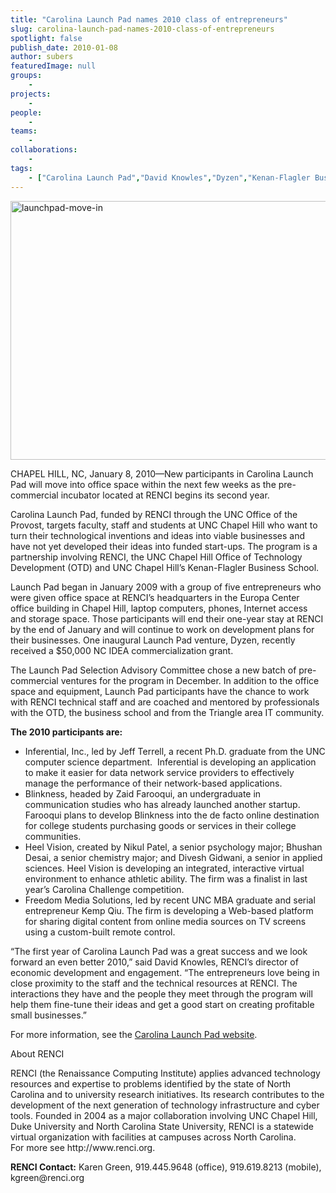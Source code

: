 ```yaml
---
title: "Carolina Launch Pad names 2010 class of entrepreneurs"
slug: carolina-launch-pad-names-2010-class-of-entrepreneurs
spotlight: false
publish_date: 2010-01-08
author: subers
featuredImage: null
groups:
    - 
projects:
    - 
people:
    - 
teams: 
    - 
collaborations:
    - 
tags:
    - ["Carolina Launch Pad","David Knowles","Dyzen","Kenan-Flagler Business School","Office of Technology Development (OTD)"]
---
```

<p><a href="http://www.renci.org/wp-content/uploads/2010/01/launchpad-move-in.jpg"><img class="alignnone size-full wp-image-4604" title="launchpad-move-in" src="http://www.renci.org/wp-content/uploads/2010/01/launchpad-move-in.jpg" alt="launchpad-move-in" width="630" height="414" /></a></p>

<p>CHAPEL HILL, NC, January 8, 2010—New participants in Carolina Launch Pad will move into office space within the next few weeks as the pre-commercial incubator located at RENCI begins its second year.<!--more--></p>

<p>Carolina Launch Pad, funded by RENCI through the UNC Office of the Provost, targets faculty, staff and students at UNC Chapel Hill who want to turn their technological inventions and ideas into viable businesses and have not yet developed their ideas into funded start-ups. The program is a partnership involving RENCI, the UNC Chapel Hill Office of Technology Development (OTD) and UNC Chapel Hill’s Kenan-Flagler Business School.</p>

<p>Launch Pad began in January 2009 with a group of five entrepreneurs who were given office space at RENCI’s headquarters in the Europa Center office building in Chapel Hill, laptop computers, phones, Internet access and storage space. Those participants will end their one-year stay at RENCI by the end of January and will continue to work on development plans for their businesses. One inaugural Launch Pad venture, Dyzen, recently received a $50,000 NC IDEA commercialization grant.</p>

<p>The Launch Pad Selection Advisory Committee chose a new batch of pre-commercial ventures for the program in December. In addition to the office space and equipment, Launch Pad participants have the chance to work with RENCI technical staff and are coached and mentored by professionals with the OTD, the business school and from the Triangle area IT community.</p>

<p><strong>The 2010 participants are: </strong></p>


<ul>
		<li>Inferential, Inc., led by Jeff Terrell, a recent Ph.D. graduate from the UNC computer science department.  Inferential is developing an application to make it easier for data network service providers to effectively manage the performance of their network-based applications.</li>
		<li> Blinkness, headed by Zaid Farooqui, an undergraduate in communication studies who has already launched another startup. Farooqui plans to develop Blinkness into the de facto online destination for college students purchasing goods or services in their college communities.</li>
		<li> Heel Vision, created by Nikul Patel, a senior psychology major; Bhushan Desai, a senior chemistry major; and Divesh Gidwani, a senior in applied sciences. Heel Vision is developing an integrated, interactive virtual environment to enhance athletic ability. The firm was a finalist in last year’s Carolina Challenge competition.</li>
		<li> Freedom Media Solutions, led by recent UNC MBA graduate and serial entrepreneur Kemp Qiu. The firm is developing a Web-based platform for sharing digital content from online media sources on TV screens using a custom-built remote control.</li>
</ul>


<p>“The first year of Carolina Launch Pad was a great success and we look forward an even better 2010,” said David Knowles, RENCI’s director of economic development and engagement. “The entrepreneurs love being in close proximity to the staff and the technical resources at RENCI. The interactions they have and the people they meet through the program will help them fine-tune their ideas and get a good start on creating profitable small businesses.”</p>

<p>For more information, see the <a href="http://www.carolinalaunchpad.org/">Carolina Launch Pad website</a>.</p>

<p><span class="head2">About RENCI</span></p>

<p>RENCI (the Renaissance Computing Institute) applies advanced technology resources and expertise to problems identified by the state of North Carolina and to university research initiatives. Its research contributes to the development of the next generation of technology infrastructure and cyber tools. Founded in 2004 as a major collaboration involving UNC Chapel Hill, Duke University and North Carolina State University, RENCI is a statewide virtual organization with facilities at campuses across North Carolina.   <br />
 For more see http://www.renci.org.</p>

<p><strong>RENCI Contact:</strong> Karen Green, 919.445.9648 (office), 919.619.8213 (mobile), kgreen@renci.org</p>
